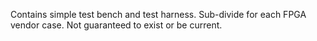 
Contains simple test bench and test harness. Sub-divide for each FPGA vendor case. Not guaranteed to exist or be current.

